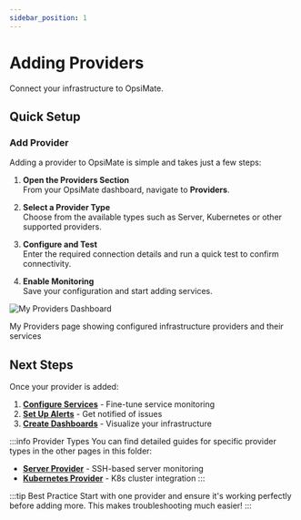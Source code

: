 ```yaml
---
sidebar_position: 1
---
```


# Adding Providers

Connect your infrastructure to OpsiMate.

## Quick Setup

### Add Provider

Adding a provider to OpsiMate is simple and takes just a few steps:

1. **Open the Providers Section**  
   From your OpsiMate dashboard, navigate to **Providers**.

2. **Select a Provider Type**  
   Choose from the available types such as Server, Kubernetes or other supported providers.

3. **Configure and Test**  
   Enter the required connection details and run a quick test to confirm connectivity.

4. **Enable Monitoring**  
   Save your configuration and start adding services.

<div style={{textAlign: 'center', margin: '30px 0'}}>
  <img src="/img/myprovider-page.png" alt="My Providers Dashboard" style={{width: '600px', maxWidth: '100%', height: 'auto', borderRadius: '8px', boxShadow: '0 4px 12px rgba(0,0,0,0.15)'}} />
  <p style={{fontSize: '14px', color: '#666', marginTop: '10px', fontStyle: 'italic'}}>My Providers page showing configured infrastructure providers and their services</p>
</div>

## Next Steps

Once your provider is added:

1. **[Configure Services](../services/add-services)** - Fine-tune service monitoring
2. **[Set Up Alerts](../../alerts/adding-alerts)** - Get notified of issues
3. **[Create Dashboards](../../dashboards/creating-dashboards)** - Visualize your infrastructure

:::info Provider Types
You can find detailed guides for specific provider types in the other pages in this folder:
- **[Server Provider](server-provider)** - SSH-based server monitoring
- **[Kubernetes Provider](kubernetes-provider)** - K8s cluster integration
:::

:::tip Best Practice
Start with one provider and ensure it's working perfectly before adding more. This makes troubleshooting much easier!
:::
